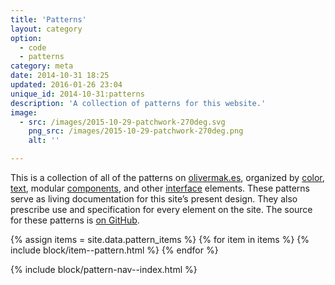 ```yaml
---
title: 'Patterns'
layout: category
option:
  - code
  - patterns
category: meta
date: 2014-10-31 18:25
updated: 2016-01-26 23:04
unique_id: 2014-10-31:patterns
description: 'A collection of patterns for this website.'
image:
  - src: /images/2015-10-29-patchwork-270deg.svg
    png_src: /images/2015-10-29-patchwork-270deg.png
    alt: ''

---
```


<div class="primer">
  <p>This is a collection of all of the patterns on <a href="/">olivermak.es</a>, organized by <a href="/patterns/color/">color</a>, <a href="/patterns/text/">text</a>, modular <a href="/patterns/component/">components</a>, and other <a href="/patterns/interface/">interface</a> elements. These patterns serve as living documentation for this site’s present design. They also prescribe use and specification for every element on the site. The source for these patterns is <a href="{{ site.source_url.repo }}">on GitHub</a>.</p>
</div>

{% assign items = site.data.pattern_items %}
{% for item in items %}
{% include block/item--pattern.html %}
{% endfor %}

{% include block/pattern-nav--index.html %}
